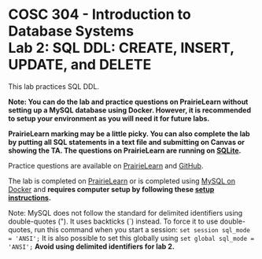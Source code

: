 # COSC 304 - Introduction to Database Systems<br>Lab 2: SQL DDL: CREATE, INSERT, UPDATE, and DELETE

This lab practices SQL DDL. 

**Note: You can do the lab and practice questions on PrairieLearn without setting up a MySQL database using Docker. However, it is recommended to setup your environment as you will need it for future labs.**

**PrairieLearn marking may be a little picky. You can also complete the lab by putting all SQL statements in a text file and submitting on Canvas or showing the TA. The questions on PrairieLearn are running on [SQLite](https://www.sqlite.org/index.html).**

Practice questions are available on [PrairieLearn](https://plcanary.ok.ubc.ca/pl/course_instance/11/assessment/247) and [GitHub](practice).

The lab is completed on [PrairieLearn](https://plcanary.ok.ubc.ca/pl/course_instance/11/assessment/246) or is completed using [MySQL on Docker](assign/) and **requires computer setup by following these [setup instructions](../setup).**

Note: MySQL does not follow the standard for delimited identifiers using double-quotes ("). It uses backticks (\`) instead. To force it to use double-quotes, run this command when you start a session: `set session sql_mode = 'ANSI';` It is also possible to set this globally using  `set global sql_mode = 'ANSI';` **Avoid using delimited identifiers for lab 2.**
